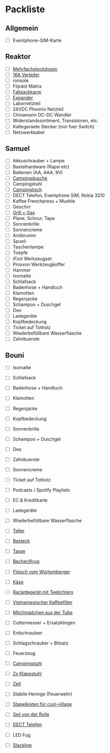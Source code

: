 # Packliste

## Allgemein
- [ ] Eventphone-SIM-Karte

## Reaktor
- [ ] [Mehrfachsteckdosen](https://github.com/reaktor23/CCCamp2019/issues/5)
- [ ] [16A Verteiler](https://github.com/reaktor23/CCCamp2019/issues/5)
- [ ] ronsole
- [ ] Flipdot Matrix
- [ ] [Faltsackkarre](https://github.com/reaktor23/CCCamp2019/issues/12)
- [ ] [Expander](https://github.com/reaktor23/CCCamp2019/issues/12)
- [ ] Labornetzteil
- [ ] 24VDC Phoenix Netzteil
- [ ] Chinamann DC-DC Wandler
- [ ] Widerstandssortiment, Transistoren, etc.
- [ ] Kaltegeraete Stecker (min fuer Switch)
- [ ] Netzwerkkabel

## Samuel
- [ ] Akkuschrauber + Lampe
- [ ] Bastelhardware (Rapsi etc)
- [ ] Batterien (AA, AAA, 9V)
- [ ] [Campingdusche](https://github.com/reaktor23/CCCamp2019/issues/11)
- [ ] Campingstuhl
- [ ] [Campingtisch](https://github.com/reaktor23/CCCamp2019/issues/2)
- [ ] DECT Telefon, Eventphone SIM, Nokia 3210
- [ ] Kaffee Frenchpress + Muehle
- [ ] Geschirr
- [ ] [Grill + Gas](https://github.com/reaktor23/CCCamp2019/issues/4)
- [ ] Plane, Schnur, Tape
- [ ] Sonnenbrille
- [ ] Sonnencreme
- [ ] Antibrumm
- [ ] Spueli
- [ ] Taschenlampe
- [ ] Toepfe
- [ ] iFixit Werkzeugset
- [ ] Proxxon Werkzeugkoffer
- [ ] Hammer
- [ ] Isomatte
- [ ] Schlafsack
- [ ] Badenhose + Handtuch
- [ ] Klamotten
- [ ] Regenjacke
- [ ] Schampoo + Duschgel 
- [ ] Deo
- [ ] Ladegeräte
- [ ] Kopfbedeckung
- [ ] Ticket auf Totholz
- [ ] Wiederbefüllbare Wasserflasche
- [ ] Zahnbuerste

## Bouni

- [ ] Isomatte
- [ ] Schlafsack

- [ ] Badenhose + Handtuch
- [ ] Klamotten
- [ ] Regenjacke
- [ ] Kopfbedeckung
- [ ] Sonnenbrille

- [ ] Schampoo + Duschgel 
- [ ] Deo
- [ ] Zahnbuerste
- [ ] Sonnencreme



- [ ] Ticket auf Totholz
- [ ] Podcasts / Spotify Playlists
- [ ] EC & Kreditkarte
- [ ] Ladegeräte

- [ ] Wiederbefüllbare Wasserflasche
- [ ] [Teller](https://github.com/reaktor23/CCCamp2019/issues/6)
- [ ] [Besteck](https://github.com/reaktor23/CCCamp2019/issues/6)
- [ ] [Tasse](https://github.com/reaktor23/CCCamp2019/issues/6)
- [ ] [Becher/Krug](https://github.com/reaktor23/CCCamp2019/issues/6)
- [ ] [Fleisch vom Würtemberger](https://github.com/reaktor23/CCCamp2019/issues/18)
- [ ] [Käse](https://github.com/reaktor23/CCCamp2019/issues/9)
- [ ] [Raclettegerät mit Teelichtern](https://github.com/reaktor23/CCCamp2019/issues/9)
- [ ] [Vietnamesischer Kaffeefilter](https://github.com/reaktor23/CCCamp2019/issues/7)
- [ ] [Milchmädchen aus der Tube](https://github.com/reaktor23/CCCamp2019/issues/7)


- [ ] Cuttermesser + Ersatzklingen
- [ ] Erdschrauben
- [ ] Schlagschrauber + Bitsatz
- [ ] Feuerzeug
- [ ] [Campingstuhl](https://github.com/reaktor23/CCCamp2019/issues/3)
- [ ] [2x Klappstuhl](https://github.com/reaktor23/CCCamp2019/issues/3)
- [ ] [Zelt](https://github.com/reaktor23/CCCamp2019/issues/1)
- [ ] Stabile Heringe (Feuerwehr)
- [ ] [Stapelkisten für cool-village](https://github.com/reaktor23/CCCamp2019/issues/11)
- [ ] [Seil von der Rolle](https://github.com/reaktor23/CCCamp2019/issues/20)

- [ ] [DECT Telefon](https://github.com/reaktor23/CCCamp2019/issues/24)
- [ ] LED Fug
- [ ] [Slackline](https://github.com/reaktor23/CCCamp2019/issues/14)
